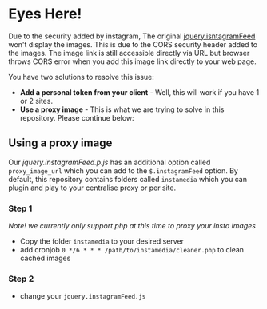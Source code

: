 # Eyes Here!

Due to the security added by instagram, The original [jquery.isntagramFeed](https://github.com/jsanahuja/jquery.instagramFeed) won't display the images. This is due to the 
CORS security header added to the images. The image link is still accessible directly via URL but browser throws CORS error when you add this image link directly to your web page.

You have two solutions to resolve this issue:
- **Add a personal token from your client** - Well, this will work if you have 1 or 2 sites.
- **Use a proxy image** - This is what we are trying to solve in this repository. Please continue below:

## Using a proxy image

Our *jquery.instagramFeed.p.js* has an additional option called `proxy_image_url` which you can add to 
the `$.instagramFeed` option. By default, this repository contains folders called `instamedia` which you can plugin and play to your 
centralise proxy or per site.

### Step 1

*Note! we currently only support php at this time to proxy your insta images*

- Copy the folder `instamedia` to your desired server
- add cronjob `0 */6 * * * /path/to/instamedia/cleaner.php` to clean cached images

### Step 2

- change your `jquery.instagramFeed.js` <script> src to `jquery.instagramFeed.p.js` or `jquery.instagramFeed.p.min.js`.

### Step 3

add the proxy image url to your existing instagram feed.

```
    $.instagramFeed({
        'proxy_image_url': "https://www.example.com/instamedia/instamedia.php",
        'username': 'instagram',
        ...
    }); 
```

# This Repository is the cloned version of https://github.com/jsanahuja/jquery.instagramFeed

The focus of this repository was to provide an easy and ready to use plugin to display an Instagram Feed ~~but since latest Instagram changes, this no longer makes sense. Please, move to an official API based plugin.~~

~~If you feel this repo should not be archived, please reach out and let us know. Archiving can always be reversed if needed.~~

# jquery.instagramFeed [![Build Status](https://travis-ci.com/jsanahuja/jquery.instagramFeed.svg?branch=master)](https://travis-ci.com/jsanahuja/jquery.instagramFeed)
Instagram Feed without using the instagram API

Try [InstagramFeed](https://github.com/jsanahuja/InstagramFeed), the same without jQuery.

## Documentation

[Full documentation and examples here](https://www.sowecms.com/demos/jquery.instagramFeed/index.html "documentation")

## Contributing

Read and follow the [CONTRIBUTING.md](./CONTRIBUTING.md) before sending any pull request.


# MIT License

Copyright (c) 2018 Javier Sanahuja

Permission is hereby granted, free of charge, to any person obtaining a copy
of this software and associated documentation files (the "Software"), to deal
in the Software without restriction, including without limitation the rights
to use, copy, modify, merge, publish, distribute, sublicense, and/or sell
copies of the Software, and to permit persons to whom the Software is
furnished to do so, subject to the following conditions:

The above copyright notice and this permission notice shall be included in all
copies or substantial portions of the Software.

THE SOFTWARE IS PROVIDED "AS IS", WITHOUT WARRANTY OF ANY KIND, EXPRESS OR
IMPLIED, INCLUDING BUT NOT LIMITED TO THE WARRANTIES OF MERCHANTABILITY,
FITNESS FOR A PARTICULAR PURPOSE AND NONINFRINGEMENT. IN NO EVENT SHALL THE
AUTHORS OR COPYRIGHT HOLDERS BE LIABLE FOR ANY CLAIM, DAMAGES OR OTHER
LIABILITY, WHETHER IN AN ACTION OF CONTRACT, TORT OR OTHERWISE, ARISING FROM,
OUT OF OR IN CONNECTION WITH THE SOFTWARE OR THE USE OR OTHER DEALINGS IN THE
SOFTWARE.
